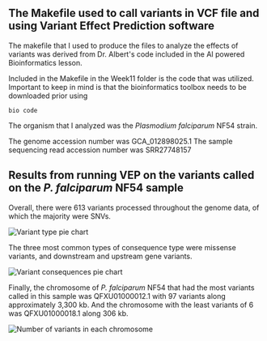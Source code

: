 ## The Makefile used to call variants in VCF file and using Variant Effect Prediction software

The makefile that I used to produce the files to analyze the effects of variants was derived from Dr. Albert's code included in the AI powered Bioinformatics lesson.

Included in the Makefile in the Week11 folder is the code that was utilized. Important to keep in mind is that the bioinformatics toolbox needs to be downloaded prior using

```
bio code
```

The organism that I analyzed was the *Plasmodium falciparum* NF54 strain. 

The genome accession number was GCA_012898025.1
The sample sequencing read accession number was SRR27748157

## Results from running VEP on the variants called on the *P. falciparum* NF54 sample

Overall, there were 613 variants processed throughout the genome data, of which the majority were SNVs. 

![Variant type pie chart](variant_type_pie_chart)

The three most common types of consequence type were missense variants, and downstream and upstream gene variants. 

![Variant consequences pie chart](consequences_pie_chart)

Finally, the chromosome of *P. falciparum* NF54 that had the most variants called in this sample was QFXU01000012.1 with 97 variants along approximately 3,300 kb. And the chromosome with the least variants of 6 was QFXU01000018.1 along 306 kb. 

![Number of variants in each chromosome](varaints_by_chromosome)
